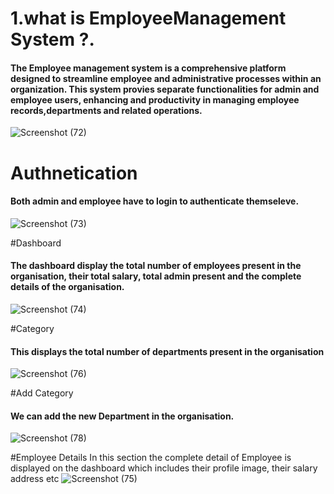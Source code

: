 # 1.what is EmployeeManagement System ?.
#### The Employee management system  is a comprehensive platform designed to streamline employee and administrative processes within an organization. This system provies separate functionalities for admin and employee users, enhancing and productivity in managing employee records,departments and related operations.
![Screenshot (72)](https://github.com/user-attachments/assets/104a7272-d746-4c2d-b724-2e661800d326)

# Authnetication
#### Both admin and employee have to login to authenticate themseleve.
![Screenshot (73)](https://github.com/user-attachments/assets/2b01f69b-23ee-4c54-8d8b-2273fe1d7929)

#Dashboard
#### The dashboard display the total number of employees present in the organisation, their total salary, total admin present and the complete details of the organisation.
![Screenshot (74)](https://github.com/user-attachments/assets/d160c970-5b0b-455e-86cd-2da31d07eb0e)

#Category
#### This displays the total number of departments present in the organisation
![Screenshot (76)](https://github.com/user-attachments/assets/cee86851-a5c6-46f5-98e5-afd0820ea238)

#Add Category
#### We can add the new Department in the organisation.
![Screenshot (78)](https://github.com/user-attachments/assets/25c8448b-b339-4dcf-9961-8aa2b7d6af5a)


#Employee Details
In this section the complete detail of Employee is displayed on the dashboard which includes their profile image, their salary address etc
![Screenshot (75)](https://github.com/user-attachments/assets/ea9489eb-795b-4275-bf03-1809207c688b)


